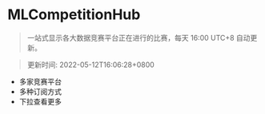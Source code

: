 # MLCompetitionHub

> 一站式显示各大数据竞赛平台正在进行的比赛，每天 16:00 UTC+8 自动更新。
  
> 更新时间: 2022-05-12T16:06:28+0800 

* 多家竞赛平台
* 多种订阅方式
* 下拉查看更多